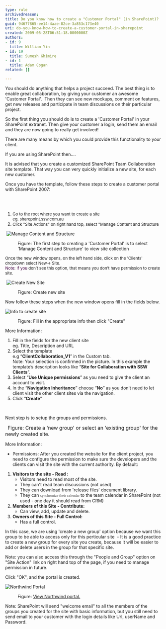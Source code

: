 ```yaml
---
type: rule
archivedreason: 
title: Do you know how to create a "Customer Portal" (in SharePoint)?
guid: 94677865-ee14-4aae-82ce-3a853c173e40
uri: do-you-know-how-to-create-a-customer-portal-in-sharepoint
created: 2009-05-28T06:51:18.0000000Z
authors:
- id: 9
  title: William Yin
- id: 19
  title: Sumesh Ghimire
- id: 1
  title: Adam Cogan
related: []

---
```




  <p>You should do anything that helps a project succeed. The best thing is to enable great collaboration, by giving your customer an awesome 'Customer&#160;Portal'.&#160; Then they can see new mockups, comment on features, get new releases and participate in team discussions on their particular project.</p>
<p>So the first thing you should do is to create a 'Customer Portal' in your SharePoint extranet. Then give your&#160;customer a login,&#160;send them an email and they are now going&#160;to really get involved!</p>
<p>There are many means by which you could provide this functionality to your client. </p>
<p>If you are using SharePoint then....</p>
<p>It is advised that you create a customized SharePoint Team Collaboration site template. That way you can very quickly initialize a new site, for each new customer.</p>
<p>Once you have the template, follow these steps to create a customer portal with SharePoint 2007&#58;</p>

<br><excerpt class='endintro'></excerpt><br>

  <ol>
    <li><font size="2"><font size="-0" class="ms-rteCustom-ImageArea"><font size="2"></font></font><font size="-0" class="ms-rteCustom-ImageArea"><font size="2"></font></font>Go to the root where you want to create a site<br>
    eg. sharepoint.ssw.com.au</font> </li>
    <li><font size="2">Click &quot;Site Actions&quot; on right hand top, select &quot;Manage Content and Structure</font> </li>
</ol>
<dl class="goodImage">
    <dt>
    <p>&#160;<img border="0" src="/SoftwareDevelopment/RulesToBetterSharePoint/PublishingImages/ManageContentAndStructure.jpg" alt="Manage Content and Structure" style="border-width&#58;0px;border-style&#58;solid;border-color&#58;-moz-use-text-color;" /></p>
    </dt>
    <dt></dt>
    <dd>Figure&#58; The first step to creating a 'Customer Portal' is to select 'Manage Content and Structure' to view site collection </dd>
</dl>
<p><font size="2">Once the new window opens, on the left hand side, click on the 'Clients' dropdown select New-&gt; Site. <br>
</font><font size="2"><font color="#400040">Note&#58; If you </font>don’t see this option, that means you don’t have permission to create site.</font></p>
<dl class="goodImage">
    <dt>
    <p>&#160;<img border="0" src="/SoftwareDevelopment/RulesToBetterSharePoint/PublishingImages/CreateNewSiteStep1.jpg" alt="Create New Site" style="border-width&#58;0px;border-style&#58;solid;border-color&#58;-moz-use-text-color;" /></p>
    </dt>
    <dt></dt>
    <dd>Figure&#58; Create new site </dd>
</dl>
<p>Now follow these steps when the new window opens fill in the fields below.</p>
<dl class="goodImage">
    <dt>
    <p><img border="0" src="/SoftwareDevelopment/RulesToBetterSharePoint/PublishingImages/CreateNewSiteStep2.jpg" alt="Info to create site" style="border-width&#58;0px;border-style&#58;solid;border-color&#58;-moz-use-text-color;" /></p>
    </dt>
    <dt></dt>
    <dd>Figure&#58; Fill in the appropriate info then click &quot;Create&quot; </dd>
</dl>
<p>More Information&#58;</p>
<ol>
    <li>Fill in the fields for the new client site <br>
    eg. Title, Description and URL </li>
    <li>Select the template <br>
    e.g “<b>ClientCollaboration_V1</b>” in the Custom tab.<br>
    Note&#58; Your selection is confirmed in the picture. In this example the template’s description looks like “<b>Site for Collaboration with SSW Clients</b>”. </li>
    <li>Select “<b>Use Unique permissions</b>” as you need to give the client an account to visit. </li>
    <li>In the “<b>Navigation Inheritance</b>” choose&#160;“<b>No</b>” as you don’t need to let client visit the other client sites via the navigation. </li>
    <li>Click “<strong>Create</strong>” </li>
</ol>
<p>&#160;</p>
<p>Next step is to setup the groups and permissions. </p>
<img src="/SoftwareDevelopment/RulesToBetterSharePoint/PublishingImages/SetUpGroupForSite.jpg" class="ms-rteCustom-ImageArea" alt="" />&#160;&#160;<font size="-0" class="ms-rteCustom-FigureGood">Figure&#58; Create a 'new group' or select an 'existing group' for the newly created site. </font>
<p>More Information&#58;</p>
<ul>
    <li>Permissions&#58; After you created the website for the client project, you need to configure the permission to make sure the developers and the clients can visit the site with the current authority. By default&#58; </li>
</ul>
<ol>
    <li><strong>Visitors to the site - Read &#58; </strong>
    <ul>
        <li>Visitors need to read most of the site. </li>
        <li>They can't read team discussions (not used) </li>
        <li>They can download from 'release files' document library. </li>
        <li>They can <span style="font-family&#58;'verdana','sans-serif';color&#58;rgb(85, 85, 85);font-size&#58;9pt;">synchronize their calendar </span>to the team calendar in SharePoint (not used - one day it should read from CRM) </li>
    </ul>
    </li>
    <li><strong>Members of this Site - Contribute&#58;</strong>
    <ul>
        <li>Can view, add, update and delete. </li>
    </ul>
    </li>
    <li><strong>Owners of this Site - Full Control&#58;</strong>
    <ul>
        <li>Has a full control. </li>
    </ul>
    </li>
</ol>
<p>In this case, we are using 'create a new group' option because we want this group to be able to access only for this perticular site&#160; - It is a good practice to create a new group for every site you create, because it will be easier to add or delete users in the group for that specific site.</p>
<p>Note&#58; you can also access this through the &quot;People and Group&quot; option on &quot;Site Action&quot; link on right hand top of the page, if you need to manage permission in future.</p>
<p>Click &quot;OK&quot;, and the portal is created.</p>
<dl class="goodImage">
    <dt>
    <p><img border="0" src="/SoftwareDevelopment/RulesToBetterSharePoint/PublishingImages/Northwind%20Portal.jpg" alt="Northwind Portal" style="border-width&#58;0px;border-style&#58;solid;border-color&#58;-moz-use-text-color;" /> </p>
    </dt>
    <dt></dt>
    <dd>Figure&#58; <a href="http&#58;//sharepoint.ssw.com.au/zzClients/Northwind/default.aspx" shape="rect">View Northwind portal.</a> </dd>
</dl>
<p>Note&#58; SharePoint will send &quot;welcome email&quot; to all the members of the groups you created&#160;for the site with basic information, but you still need to send email to your customer with the login details like Url, userName and Password.</p>



